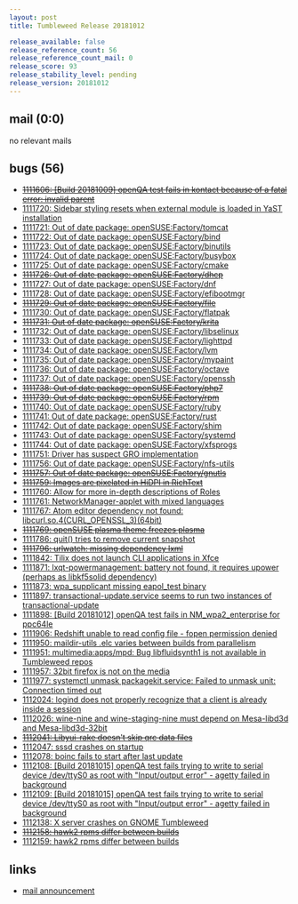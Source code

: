 ```yaml
---
layout: post
title: Tumbleweed Release 20181012

release_available: false
release_reference_count: 56
release_reference_count_mail: 0
release_score: 93
release_stability_level: pending
release_version: 20181012
---
```


## mail (0:0)

no relevant mails

## bugs (56)

<!--more-->

- ~~[1111606: \[Build 20181009\] openQA test fails in kontact because of a fatal error: invalid parent](https://bugzilla.opensuse.org/show_bug.cgi?id=1111606)~~
- [1111720: Sidebar styling resets when external module is loaded in YaST installation](https://bugzilla.opensuse.org/show_bug.cgi?id=1111720)
- [1111721: Out of date package: openSUSE:Factory/tomcat](https://bugzilla.opensuse.org/show_bug.cgi?id=1111721)
- [1111722: Out of date package: openSUSE:Factory/bind](https://bugzilla.opensuse.org/show_bug.cgi?id=1111722)
- [1111723: Out of date package: openSUSE:Factory/binutils](https://bugzilla.opensuse.org/show_bug.cgi?id=1111723)
- [1111724: Out of date package: openSUSE:Factory/busybox](https://bugzilla.opensuse.org/show_bug.cgi?id=1111724)
- [1111725: Out of date package: openSUSE:Factory/cmake](https://bugzilla.opensuse.org/show_bug.cgi?id=1111725)
- ~~[1111726: Out of date package: openSUSE:Factory/dhcp](https://bugzilla.opensuse.org/show_bug.cgi?id=1111726)~~
- [1111727: Out of date package: openSUSE:Factory/dnf](https://bugzilla.opensuse.org/show_bug.cgi?id=1111727)
- [1111728: Out of date package: openSUSE:Factory/efibootmgr](https://bugzilla.opensuse.org/show_bug.cgi?id=1111728)
- ~~[1111729: Out of date package: openSUSE:Factory/file](https://bugzilla.opensuse.org/show_bug.cgi?id=1111729)~~
- [1111730: Out of date package: openSUSE:Factory/flatpak](https://bugzilla.opensuse.org/show_bug.cgi?id=1111730)
- ~~[1111731: Out of date package: openSUSE:Factory/krita](https://bugzilla.opensuse.org/show_bug.cgi?id=1111731)~~
- [1111732: Out of date package: openSUSE:Factory/libselinux](https://bugzilla.opensuse.org/show_bug.cgi?id=1111732)
- [1111733: Out of date package: openSUSE:Factory/lighttpd](https://bugzilla.opensuse.org/show_bug.cgi?id=1111733)
- [1111734: Out of date package: openSUSE:Factory/lvm](https://bugzilla.opensuse.org/show_bug.cgi?id=1111734)
- [1111735: Out of date package: openSUSE:Factory/mypaint](https://bugzilla.opensuse.org/show_bug.cgi?id=1111735)
- [1111736: Out of date package: openSUSE:Factory/octave](https://bugzilla.opensuse.org/show_bug.cgi?id=1111736)
- [1111737: Out of date package: openSUSE:Factory/openssh](https://bugzilla.opensuse.org/show_bug.cgi?id=1111737)
- ~~[1111738: Out of date package: openSUSE:Factory/php7](https://bugzilla.opensuse.org/show_bug.cgi?id=1111738)~~
- ~~[1111739: Out of date package: openSUSE:Factory/rpm](https://bugzilla.opensuse.org/show_bug.cgi?id=1111739)~~
- [1111740: Out of date package: openSUSE:Factory/ruby](https://bugzilla.opensuse.org/show_bug.cgi?id=1111740)
- [1111741: Out of date package: openSUSE:Factory/rust](https://bugzilla.opensuse.org/show_bug.cgi?id=1111741)
- [1111742: Out of date package: openSUSE:Factory/shim](https://bugzilla.opensuse.org/show_bug.cgi?id=1111742)
- [1111743: Out of date package: openSUSE:Factory/systemd](https://bugzilla.opensuse.org/show_bug.cgi?id=1111743)
- [1111744: Out of date package: openSUSE:Factory/xfsprogs](https://bugzilla.opensuse.org/show_bug.cgi?id=1111744)
- [1111751: Driver has suspect GRO implementation](https://bugzilla.opensuse.org/show_bug.cgi?id=1111751)
- [1111756: Out of date package: openSUSE:Factory/nfs-utils](https://bugzilla.opensuse.org/show_bug.cgi?id=1111756)
- ~~[1111757: Out of date package: openSUSE:Factory/gnutls](https://bugzilla.opensuse.org/show_bug.cgi?id=1111757)~~
- ~~[1111759: Images are pixelated in HiDPI in RichText](https://bugzilla.opensuse.org/show_bug.cgi?id=1111759)~~
- [1111760: Allow for more in-depth descriptions of Roles](https://bugzilla.opensuse.org/show_bug.cgi?id=1111760)
- [1111761: NetworkManager-applet with mixed languages](https://bugzilla.opensuse.org/show_bug.cgi?id=1111761)
- [1111767: Atom editor dependency not found: libcurl.so.4(CURL_OPENSSL_3)(64bit)](https://bugzilla.opensuse.org/show_bug.cgi?id=1111767)
- ~~[1111769: openSUSE plasma theme freezes plasma](https://bugzilla.opensuse.org/show_bug.cgi?id=1111769)~~
- [1111786: quit() tries to remove current snapshot](https://bugzilla.opensuse.org/show_bug.cgi?id=1111786)
- ~~[1111796: urlwatch: missing dependency lxml](https://bugzilla.opensuse.org/show_bug.cgi?id=1111796)~~
- [1111842: Tilix does not launch CLI applications in Xfce](https://bugzilla.opensuse.org/show_bug.cgi?id=1111842)
- [1111871: lxqt-powermanagement: battery not found, it requires upower (perhaps as libkf5solid dependency)](https://bugzilla.opensuse.org/show_bug.cgi?id=1111871)
- [1111873: wpa_supplicant missing eapol_test binary](https://bugzilla.opensuse.org/show_bug.cgi?id=1111873)
- [1111897: transactional-update.service seems to run two instances of transactional-update](https://bugzilla.opensuse.org/show_bug.cgi?id=1111897)
- [1111898: \[Build 20181012\] openQA test fails in NM_wpa2_enterprise for ppc64le](https://bugzilla.opensuse.org/show_bug.cgi?id=1111898)
- [1111906: Redshift unable to read config file - fopen permission denied](https://bugzilla.opensuse.org/show_bug.cgi?id=1111906)
- [1111950: maildir-utils .elc varies between builds from parallelism](https://bugzilla.opensuse.org/show_bug.cgi?id=1111950)
- [1111951: multimedia:apps/mpd: Bug libfluidsynth1 is not available in Tumbleweed repos](https://bugzilla.opensuse.org/show_bug.cgi?id=1111951)
- [1111957: 32bit firefox is not on the media](https://bugzilla.opensuse.org/show_bug.cgi?id=1111957)
- [1111977: systemctl unmask packagekit.service: Failed to unmask unit: Connection timed out](https://bugzilla.opensuse.org/show_bug.cgi?id=1111977)
- [1112024: logind does not properly recognize that a client is already inside a session](https://bugzilla.opensuse.org/show_bug.cgi?id=1112024)
- [1112026: wine-nine and wine-staging-nine must depend on Mesa-libd3d and Mesa-libd3d-32bit](https://bugzilla.opensuse.org/show_bug.cgi?id=1112026)
- ~~[1112041: Libyui-rake doesn't skip qrc data files](https://bugzilla.opensuse.org/show_bug.cgi?id=1112041)~~
- [1112047: sssd crashes on startup](https://bugzilla.opensuse.org/show_bug.cgi?id=1112047)
- [1112078: boinc fails to start after last update](https://bugzilla.opensuse.org/show_bug.cgi?id=1112078)
- [1112108: \[Build 20181015\] openQA test fails trying to write to serial device /dev/ttyS0 as root with "Input/output error" - agetty failed in background](https://bugzilla.opensuse.org/show_bug.cgi?id=1112108)
- [1112109: \[Build 20181015\] openQA test fails trying to write to serial device /dev/ttyS0 as root with "Input/output error" - agetty failed in background](https://bugzilla.opensuse.org/show_bug.cgi?id=1112109)
- [1112138: X server crashes on GNOME Tumbleweed](https://bugzilla.opensuse.org/show_bug.cgi?id=1112138)
- ~~[1112158: hawk2 rpms differ between builds](https://bugzilla.opensuse.org/show_bug.cgi?id=1112158)~~
- [1112159: hawk2 rpms differ between builds](https://bugzilla.opensuse.org/show_bug.cgi?id=1112159)



## links

- [mail announcement](https://lists.opensuse.org/opensuse-factory/2018-10/msg00180.html)
